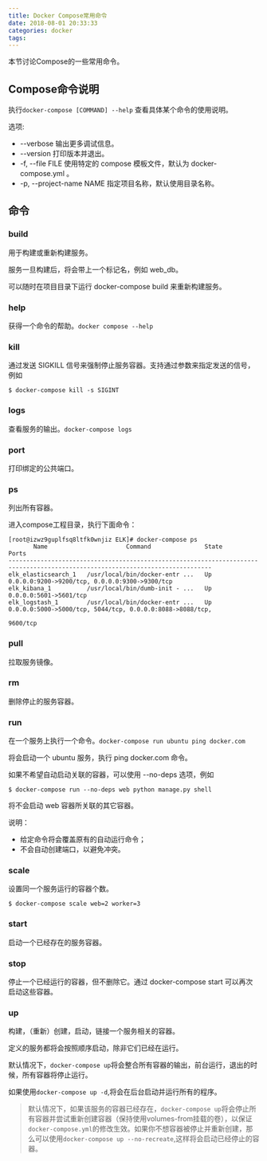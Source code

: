 ```yaml
---
title: Docker Compose常用命令
date: 2018-08-01 20:33:33
categories: docker
tags:
---
```


本节讨论Compose的一些常用命令。

## Compose命令说明

执行`docker-compose [COMMAND] --help` 查看具体某个命令的使用说明。

选项: 
- --verbose 输出更多调试信息。   
- --version 打印版本并退出。
- -f, --file FILE 使用特定的 compose 模板文件，默认为 docker-compose.yml 。
- -p, --project-name NAME 指定项目名称，默认使用目录名称。

## 命令

### build

用于构建或重新构建服务。

服务一旦构建后，将会带上一个标记名，例如 web_db。

可以随时在项目目录下运行 docker-compose build 来重新构建服务。
        
### help

获得一个命令的帮助。`docker compose --help`

### kill

通过发送 SIGKILL 信号来强制停止服务容器。支持通过参数来指定发送的信号，例如

    $ docker-compose kill -s SIGINT
    
### logs

查看服务的输出。`docker-compose logs`

### port

打印绑定的公共端口。

### ps

列出所有容器。

进入compose工程目录，执行下面命令：

    [root@izwz9guplfsq8ltfk0wnjiz ELK]# docker-compose ps
           Name                      Command               State                                Ports                              
    -------------------------------------------------------------------------------------------------------------------------------
    elk_elasticsearch_1   /usr/local/bin/docker-entr ...   Up      0.0.0.0:9200->9200/tcp, 0.0.0.0:9300->9300/tcp                  
    elk_kibana_1          /usr/local/bin/dumb-init - ...   Up      0.0.0.0:5601->5601/tcp                                          
    elk_logstash_1        /usr/local/bin/docker-entr ...   Up      0.0.0.0:5000->5000/tcp, 5044/tcp, 0.0.0.0:8088->8088/tcp,       
                                                                   9600/tcp            
### pull

拉取服务镜像。

### rm

删除停止的服务容器。

### run

在一个服务上执行一个命令。`docker-compose run ubuntu ping docker.com`

将会启动一个 ubuntu 服务，执行 ping docker.com 命令。    

如果不希望自动启动关联的容器，可以使用 --no-deps 选项，例如

    $ docker-compose run --no-deps web python manage.py shell
    
将不会启动 web 容器所关联的其它容器。  

说明：

- 给定命令将会覆盖原有的自动运行命令；
- 不会自动创建端口，以避免冲突。

### scale

设置同一个服务运行的容器个数。    

    $ docker-compose scale web=2 worker=3
    
###  start

启动一个已经存在的服务容器。

### stop

停止一个已经运行的容器，但不删除它。通过 docker-compose start 可以再次启动这些容器。

### up

构建，（重新）创建，启动，链接一个服务相关的容器。

定义的服务都将会按照顺序启动，除非它们已经在运行。

默认情况下，`docker-compose up`将会整合所有容器的输出，前台运行，退出的时候，所有容器将停止运行。

如果使用`docker-compose up -d`,将会在后台启动并运行所有的程序。

>默认情况下，如果该服务的容器已经存在，`docker-compose up`将会停止所有容器并尝试重新创建容器（保持使用volumes-from挂载的卷），以保证`docker-compose.yml`的修改生效。如果你不想容器被停止并重新创建，那么可以使用`docker-compose up --no-recreate`,这样将会启动已经停止的容器。

                                                            
                                                                   
            
